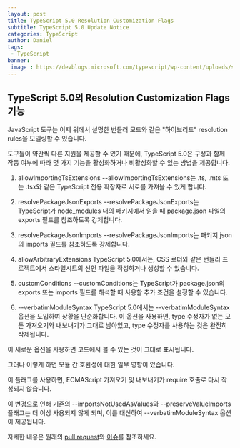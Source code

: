 ```yaml
---
layout: post
title: TypeScript 5.0 Resolution Customization Flags
subtitle: TypeScript 5.0 Update Notice
categories: TypeScript
author: Daniel
tags: 
 - TypeScript
banner:
 image : https://devblogs.microsoft.com/typescript/wp-content/uploads/sites/11/2023/03/5-0-feature-image-square-bounds-1.png
---
```


## TypeScript 5.0의  Resolution Customization Flags 기능

JavaScript 도구는 이제 위에서 설명한 번들러 모드와 같은 "하이브리드" resolution rules을 모델링할 수 있습니다. 

도구들이 약간씩 다른 지원을 제공할 수 있기 때문에, TypeScript 5.0은 구성과 함께 작동 여부에 따라 몇 가지 기능을 활성화하거나 비활성화할 수 있는 방법을 제공합니다.

1.  allowImportingTsExtensions --allowImportingTsExtensions는 .ts, .mts 또는 .tsx와 같은 TypeScript 전용 확장자로 서로를 가져올 수 있게 합니다.
    
2.  resolvePackageJsonExports --resolvePackageJsonExports는 TypeScript가 node_modules 내의 패키지에서 읽을 때 package.json 파일의 exports 필드를 참조하도록 강제합니다.
    
3.  resolvePackageJsonImports --resolvePackageJsonImports는 패키지.json의 imports 필드를 참조하도록 강제합니다.
    
4.  allowArbitraryExtensions TypeScript 5.0에서는, CSS 로더와 같은 번들러 프로젝트에서 스타일시트의 선언 파일을 작성하거나 생성할 수 있습니다.
    
5.  customConditions --customConditions는 TypeScript가 package.json의 exports 또는 imports 필드를 해석할 때 사용할 추가 조건을 설정할 수 있습니다.
    
6.  --verbatimModuleSyntax TypeScript 5.0에서는 --verbatimModuleSyntax 옵션을 도입하여 상황을 단순화합니다. 이 옵션을 사용하면, type 수정자가 없는 모든 가져오기와 내보내기가 그대로 남아있고, type 수정자를 사용하는 것은 완전히 삭제됩니다.
    

이 새로운 옵션을 사용하면 코드에서 볼 수 있는 것이 그대로 표시됩니다. 

그러나 이렇게 하면 모듈 간 호환성에 대한 일부 영향이 있습니다. 

이 플래그를 사용하면, ECMAScript 가져오기 및 내보내기가 require 호출로 다시 작성되지 않습니다.

이 변경으로 인해 기존의 --importsNotUsedAsValues와 --preserveValueImports 플래그는 
더 이상 사용되지 않게 되며, 이를 대신하여 --verbatimModuleSyntax 옵션이 제공됩니다.

자세한 내용은 원래의 [pull request](https://github.com/microsoft/TypeScript/pull/52203)와 [이슈](https://github.com/microsoft/TypeScript/issues/51479)를 참조하세요.